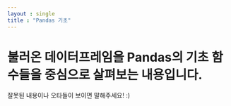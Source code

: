 ```yaml
---
layout : single
title : "Pandas 기초"
---
```


# 불러온 데이터프레임을 Pandas의 기초 함수들을 중심으로 살펴보는 내용입니다.
잘못된 내용이나 오타들이 보이면 말해주세요! :)
